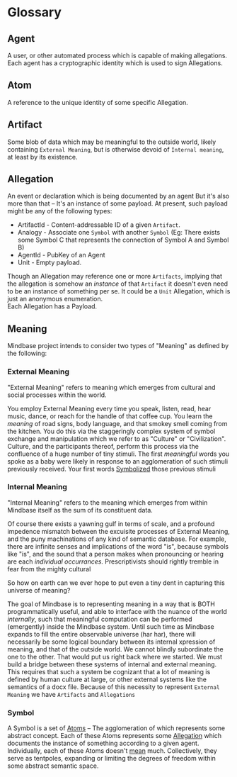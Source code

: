 # Glossary

## Agent

A user, or other automated process which is capable of making allegations. Each agent has a cryptographic identity which is used to sign Allegations.  

## Atom

A reference to the unique identity of some specific Allegation.

## Artifact

Some blob of data which may be meaningful to the outside world, likely containing `External Meaning`, but is otherwise devoid of `Internal meaning`, at least by its existence.

## Allegation

An event or declaration which is being documented by an agent But it's also more than that – It's an instance of some payload. At present, such payload might be any of the following types:

* ArtifactId - Content-addressable ID of a given `Artifact`.  
* Analogy - Associate one `Symbol` with another `Symbol` (Eg: There exists some Symbol C that represents the connection of Symbol A and Symbol B)
* AgentId - PubKey of an Agent
* Unit - Empty payload.  

Though an Allegation may reference one or more `Artifacts`, implying that the allegation is somehow an _instance_ of that `Artifact` it doesn't even need to be an instance of something per se. It could be a `Unit` Allegation, which is just an anonymous enumeration.  
Each Allegation has a Payload.

## Meaning

Mindbase project intends to consider two types of "Meaning" as defined by the following:

### External Meaning

"External Meaning" refers to meaning which emerges from cultural and social processes within the world.

You employ External Meaning every time you speak, listen, read, hear music, dance, or reach for the handle of that coffee cup. You learn the _meaning_ of road signs, body language, and that smokey smell coming from the kitchen. You do this via the staggeringly complex system of symbol exchange and manipulation which we refer to as "Culture" or "Civilization". Culture, and the participants thereof, perform this process via the confluence of a huge number of tiny stimuli. The first _meaningful_ words you spoke as a baby were likely in response to an agglomeration of such stimuli previously received. Your first words [Symbolized](./GLOSSARY.md#Symbol) those previous stimuli

### Internal Meaning

"Internal Meaning" refers to the meaning which emerges from within Mindbase itself as the sum of its constituent data.  

Of course there exists a yawning gulf in terms of scale, and a profound impedence mismatch between the excuisite processes of External Meaning, and the puny machinations of any kind of semantic database. For example, there are infinite senses and implications of the word "is", because symbols like "is", and the sound that a person makes when pronouncing or hearing are each _individual occurrances._ Prescriptivists should rightly tremble in fear from the mighty cultural 

So how on earth can we ever hope to put even a tiny dent in capturing this universe of meaning?

The goal of Mindbase is to representing meaning in a way that is BOTH programmatically useful, and able to interface with the nuance of the world _internally_, such that meaningful computation can be performed (emergently) inside the Mindbase system. Until such time as Mindbase expands to fill the entire observable universe (har har), there will necessarily be some logical boundary between its internal xpression of meaning, and that of the outside world. We cannot blindly subordinate the one to the other. That would put us right back where we started. We must build a bridge between these systems of internal and external meaning. This requires that such a system be cognizant that a lot of meaning is defined by human culture at large, or other external systems like the semantics of a docx file. Because of this necessity to represent `External Meaning` we have `Artifacts` and `Allegations`

### Symbol

A Symbol is a set of [Atoms](./GLOSSARY.md#Atom) – The agglomeration of which represents some abstract concept. Each of these Atoms represents some [Allegation](./GLOSSARY.md#Allegation) which documents the instance of something according to a given agent. Individually, each of these Atoms doesn't [mean](./GLOSSARY.md#internal-meaning) much. Collectively, they serve as tentpoles, expanding or limiting the degrees of freedom within some abstract semantic space.  

